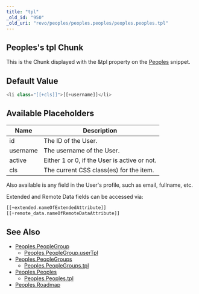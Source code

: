 ```yaml
---
title: "tpl"
_old_id: "950"
_old_uri: "revo/peoples/peoples.peoples/peoples.peoples.tpl"
---
```


## Peoples's tpl Chunk

This is the Chunk displayed with the &tpl property on the [Peoples](/extras/peoples/peoples.peoples "Peoples.Peoples") snippet.

## Default Value

``` php
<li class="[[+cls]]">[[+username]]</li>
```

## Available Placeholders

| Name     | Description                                  |
| -------- | -------------------------------------------- |
| id       | The ID of the User.                          |
| username | The username of the User.                    |
| active   | Either 1 or 0, if the User is active or not. |
| cls      | The current CSS class(es) for the item.      |

Also available is any field in the User's profile, such as email, fullname, etc.

Extended and Remote Data fields can be accessed via:

``` php
[[+extended.nameOfExtendedAttribute]]
[[+remote_data.nameOfRemoteDataAttribute]]
```

## See Also

- [Peoples.PeopleGroup](/extras/peoples/peoples.peoplegroup)
  - [Peoples.PeopleGroup.userTpl](/extras/peoples/peoples.peoplegroup/peoples.peoplegroup.usertpl)
- [Peoples.PeopleGroups](/extras/peoples/peoples.peoplegroups)
  - [Peoples.PeopleGroups.tpl](/extras/peoples/peoples.peoplegroups/peoples.peoplegroups.tpl)
- [Peoples.Peoples](/extras/peoples/peoples.peoples)
  - [Peoples.Peoples.tpl](/extras/peoples/peoples.peoples/peoples.peoples.tpl)
- [Peoples.Roadmap](/extras/peoples/peoples.roadmap)